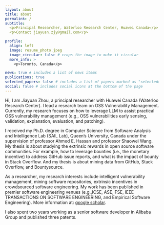 ```yaml
---
layout: about
title: about
permalink: /
subtitle: 
  <p>Principal Researcher, Waterloo Research Center, Huawei Canada</p>
  <p>Contact jiayuan.zjy@gmail.com</p>

profile:
  align: left
  image: resume_photo.jpeg
  image_circular: false # crops the image to make it circular
  more_info: >
    <p>Toronto, Canada</p>

news: true # includes a list of news items
publications: true
selected_papers: false # includes a list of papers marked as "selected={true}"
social: false # includes social icons at the bottom of the page
---
```


Hi, I am Jiayuan Zhou, a principal researcher with Huawei Canada (Waterloo Research Center). I lead a research team on OSS Vulnerability Management. Currently, my research focuses on how to leverage LLM to assist practical OSS vulnerability management (e.g., OSS vulnerabilities early sensing, validation, explanation, evaluation, and patching).

I received my Ph.D. degree in Computer Science from Software Analysis and Intelligence Lab (SAIL Lab), Queen’s University, Canada under the supervision of professor Ahmed E. Hassan and professor Shaowei Wang. My thesis is about studying the extrinsic rewards in open source software communities. For example, how to leverage bounties (i.e., the monetary incentive) to address GitHub issue reports, and what is the impact of bounty in Stack Overflow. And my thesis is about mining data from GitHub, Stack Overflow, and Bountysource.

As a researcher, my research interests include intelligent vulnerability management, mining software repositories, extrinsic incentives in crowdsourced software engineering. 
My work has been published in premier software engineering venues (e.g.,ICSE, ASE, FSE, IEEE TRANSACTIONS ON SOFTWARE ENGINEERING, and Empirical Software Engineering). More information at:
[google scholar](https://scholar.google.com/citations?hl=zh-CN&user=ySQkd5nCb0cC).

I also spent two years working as a senior software developer in Alibaba Group and published three patents.


